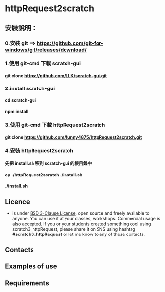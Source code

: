 # httpRequest2scratch
## 安裝說明：

### 0.安裝 git ==> https://github.com/git-for-windows/git/releases/download/

### 1.使用 git-cmd 下載 scratch-gui 

####  git clone https://github.com/LLK/scratch-gui.git

### 2.install scratch-gui

####  cd scratch-gui<br>
####  npm install<br>


### 3.使用 git-cmd 下載 httpRequest2scratch
#### git clone https://github.com/funny4875/httpRequest2scratch.git

### 4.安裝 httpRequest2scratch

####  先把 install.sh 移到 scratch-gui 的根目錄中
####  cp ./httpRequest2scratch ./install.sh</br>
####  ./install.sh</br>


## Licence

-  is under [BSD 3-Clause License](./LICENSE.md), open source and freely available to anyone. You can use it at your classes, workshops. Commercial usage is also accepted. If you or your students created something cool using scratch3_httpRequest, please share it on SNS using hashtag **#scratch3_httpRequest** or let me know to any of these contacts.

## Contacts

## Examples of use

## Requirements

